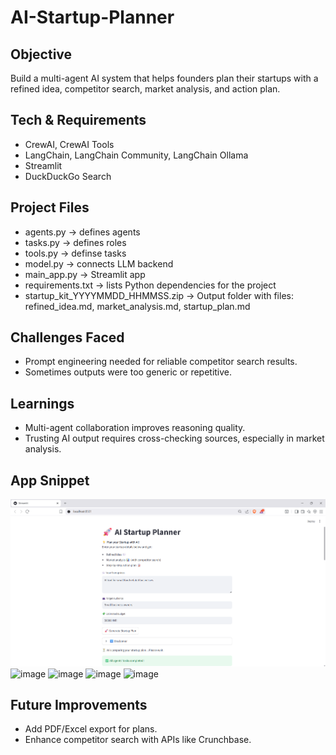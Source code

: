 # AI-Startup-Planner

## Objective
Build a multi-agent AI system that helps founders plan their startups with a refined idea, competitor search, market analysis, and action plan.

## Tech & Requirements
- CrewAI, CrewAI Tools
- LangChain, LangChain Community, LangChain Ollama
- Streamlit
- DuckDuckGo Search

## Project Files
- agents.py → defines agents
- tasks.py → defines roles
- tools.py → definse tasks
- model.py → connects LLM backend
- main_app.py → Streamlit app
- requirements.txt → lists Python dependencies for the project
- startup_kit_YYYYMMDD_HHMMSS.zip → Output folder with files: refined_idea.md, market_analysis.md, startup_plan.md

## Challenges Faced
- Prompt engineering needed for reliable competitor search results.
- Sometimes outputs were too generic or repetitive.

## Learnings
- Multi-agent collaboration improves reasoning quality.
- Trusting AI output requires cross-checking sources, especially in market analysis.

## App Snippet 
![image](https://github.com/Chandu-2122/AI-Startup-Planner/blob/7071112cd16021eb5f7e7068618d2bde08ee2582/Screenshot%202025-09-17%20215630.png)
![image]([https://github.com/Chandu-2122/AI-Startup-Planner/blob/7071112cd16021eb5f7e7068618d2bde08ee2582/Screenshot%202025-09-17%20215630.png](https://github.com/Chandu-2122/AI-Startup-Planner/blob/712abfc2f20c1c25af8e57fb6adf7443a263e579/Screenshot%202025-09-17%20215644.png))
![image]([https://github.com/Chandu-2122/AI-Startup-Planner/blob/7071112cd16021eb5f7e7068618d2bde08ee2582/Screenshot%202025-09-17%20215630.png](https://github.com/Chandu-2122/AI-Startup-Planner/blob/712abfc2f20c1c25af8e57fb6adf7443a263e579/Screenshot%202025-09-17%20215655.png))
![image]([https://github.com/Chandu-2122/AI-Startup-Planner/blob/7071112cd16021eb5f7e7068618d2bde08ee2582/Screenshot%202025-09-17%20215630.png](https://github.com/Chandu-2122/AI-Startup-Planner/blob/712abfc2f20c1c25af8e57fb6adf7443a263e579/Screenshot%202025-09-17%20215708.png))
![image]([https://github.com/Chandu-2122/AI-Startup-Planner/blob/7071112cd16021eb5f7e7068618d2bde08ee2582/Screenshot%202025-09-17%20215630.png](https://github.com/Chandu-2122/AI-Startup-Planner/blob/712abfc2f20c1c25af8e57fb6adf7443a263e579/Screenshot%202025-09-17%20215727.png))

## Future Improvements
-  Add PDF/Excel export for plans.
-  Enhance competitor search with APIs like Crunchbase.
